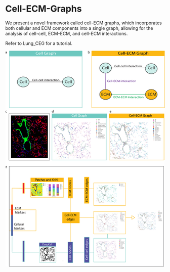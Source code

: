 # Cell-ECM-Graphs

We present a novel framework called cell-ECM graphs, which incorporates both cellular and ECM components into a single graph, allowing for the analysis of cell-cell, ECM-ECM, and cell-ECM interactions. 

Refer to Lung_CEG for a tutorial. 

![Method Overview](Figure_1.png)
